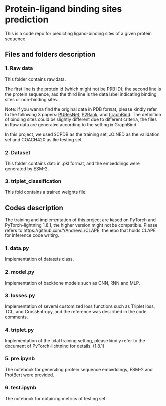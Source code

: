 # Protein-ligand binding sites prediction
This is a code repo for predicting ligand-binding sites of a given protein sequence. 
## Files and folders description
### 1. Raw data
This folder contains raw data. 

The first line is the protein id (which might not be PDB ID); the second line is the protein sequence, and the third line is the data label indicating binding sites or non-binding sites.

Note: if you wanna find the original data in PDB format, please kindly refer to the following 3 papers: [PUResNet](https://jcheminf.biomedcentral.com/articles/10.1186/s13321-021-00547-7), [P2Rank](https://jcheminf.biomedcentral.com/articles/10.1186/s13321-018-0285-8), and [GraphBind](https://academic.oup.com/nar/article/49/9/e51/6134185?login=true). The definition of binding sites could be slightly different due to different criteria, the files in Raw data are generated according to the setting in GraphBind. 

In this project, we used SCPDB as the training set, JOINED as the validation set and COACH420 as the testing set. 

### 2. Dataset
This folder contains data in .pkl format, and the embeddings were generated by ESM-2. 

### 3. triplet_classification
This fold contains a trained weights file. 

## Codes description
The training and implementation of this project are based on PyTorch and PyTorch-lightning 1.8.1, the higher version might not be compatible. Please refers to https://github.com/YAndrewL/CLAPE, the repo that holds CLAPE for inference code writing.

### 1. data.py
Implementation of datasets class.

### 2. model.py
Implementation of backbone models such as CNN, RNN and MLP.

### 3. losses.py
Implementation of several customized loss functions such as Triplet loss, TCL, and CrossEntropy, and the reference was described in the code comments. 

### 4. triplet.py
Implementation of the total training setting, please kindly refer to the document of PyTorch-lightning for details. (1.8.1)

### 5. pre.ipynb
The notebook for generating protein sequence embeddings, ESM-2 and ProtBert were provided.

### 6. test.ipynb
The notebook for obtaining metrics of testing set.



